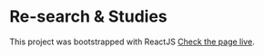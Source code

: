 # Re-search & Studies

This project was bootstrapped with ReactJS [Check the page live](https://sagarhasan273.github.io/home).

